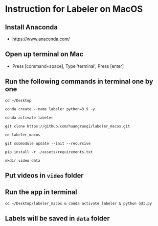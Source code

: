 # Instruction for Labeler on MacOS
## Install Anaconda
- https://www.anaconda.com/
## Open up terminal on Mac
- Press [command+space], Type 'terminal', Press [enter]
## Run the following commands in terminal one by one
```
cd ~/Desktop
```
```
conda create --name labeler python=3.9 -y
```
```
conda activate labeler
```
```
git clone https://github.com/huangruoqi/labeler_macos.git
```
```
cd labeler_macos
```
```
git submodule update --init --recursive
```
```
pip install -r ./assets/requirements.txt
```
```
mkdir video data
```

## Put videos in `video` folder
## Run the app in terminal
```
cd ~/Desktop/labeler_macos & conda activate labeler & python GUI.py
```
## Labels will be saved in `data` folder
